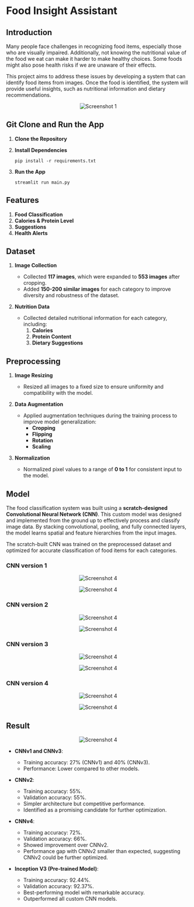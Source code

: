 # Food Insight Assistant

## Introduction  

Many people face challenges in recognizing food items, especially those who are visually impaired. Additionally, not knowing the nutritional value of the food we eat can make it harder to make healthy choices. Some foods might also pose health risks if we are unaware of their effects.  

This project aims to address these issues by developing a system that can identify food items from images. Once the food is identified, the system will provide useful insights, such as nutritional information and dietary recommendations.


<p align="center">
  <img src="screenshots/Screenshot 2024-12-01 134309.png" alt="Screenshot 1">
</p>

## Git Clone and Run the App

1. **Clone the Repository**

2. **Install Dependencies**

    ```
    pip install -r requirements.txt
    ```


3. **Run the App**

    ```
    streamlit run main.py
    ```
## Features  

1. **Food Classification**  
2. **Calories & Protein Level**  
3. **Suggestions**  
4. **Health Alerts**
   
## Dataset  

1. **Image Collection**  
   - Collected **117 images**, which were expanded to **553 images** after cropping.   
   - Added **150-200 similar images** for each category to improve diversity and robustness of the dataset.  

2. **Nutrition Data**  
   - Collected detailed nutritional information for each category, including:  
     1. **Calories**  
     2. **Protein Content**  
     3. **Dietary Suggestions**
  
## Preprocessing  

1. **Image Resizing**  
   - Resized all images to a fixed size to ensure uniformity and compatibility with the model.  

2. **Data Augmentation**  
   - Applied augmentation techniques during the training process to improve model generalization:  
     - **Cropping**  
     - **Flipping**  
     - **Rotation**  
     - **Scaling**  

3. **Normalization**  
   - Normalized pixel values to a range of **0 to 1** for consistent input to the model.
  
## Model  

The food classification system was built using a **scratch-designed Convolutional Neural Network (CNN)**. This custom model was designed and implemented from the ground up to effectively process and classify image data. By stacking convolutional, pooling, and fully connected layers, the model learns spatial and feature hierarchies from the input images.  

The scratch-built CNN was trained on the preprocessed dataset and optimized for accurate classification of food items for each categories.

### CNN version 1
<p align="center">
  <img src="screenshots/VIA (1).png" alt="Screenshot 4">
</p>
<p align="center">
  <img src="screenshots/VIA.png" alt="Screenshot 4">
</p>

### CNN version 2

<p align="center">
  <img src="screenshots/VIA (2).png" alt="Screenshot 4">
</p>
<p align="center">
  <img src="screenshots/VIA (3).png" alt="Screenshot 4">
</p>

### CNN version 3

<p align="center">
  <img src="screenshots/VIA (4).png" alt="Screenshot 4">
</p>
<p align="center">
  <img src="screenshots/VIA (5).png" alt="Screenshot 4">
</p>

### CNN version 4

<p align="center">
  <img src="screenshots/VIA (6).png" alt="Screenshot 4">
</p>
<p align="center">
  <img src="screenshots/VIA (7).png" alt="Screenshot 4">
</p>

## Result

<p align="center">
  <img src="screenshots/VIA (9).png" alt="Screenshot 4">
</p>

- **CNNv1 and CNNv3**:
  - Training accuracy: 27% (CNNv1) and 40% (CNNv3).
  - Performance: Lower compared to other models.

- **CNNv2**:
  - Training accuracy: 55%.
  - Validation accuracy: 55%.
  - Simpler architecture but competitive performance.
  - Identified as a promising candidate for further optimization.

- **CNNv4**:
  - Training accuracy: 72%.
  - Validation accuracy: 66%.
  - Showed improvement over CNNv2.
  - Performance gap with CNNv2 smaller than expected, suggesting CNNv2 could be further optimized.

- **Inception V3 (Pre-trained Model)**:
  - Training accuracy: 92.44%.
  - Validation accuracy: 92.37%.
  - Best-performing model with remarkable accuracy.
  - Outperformed all custom CNN models.




